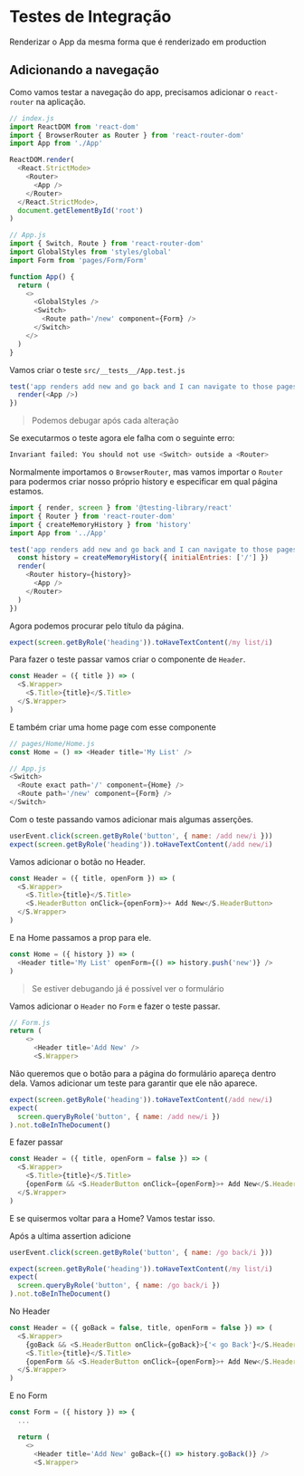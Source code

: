 # Testes de Integração

Renderizar o App da mesma forma que é renderizado em production

## Adicionando a navegação

Como vamos testar a navegação do app, precisamos adicionar o `react-router` na aplicação.

```javascript
// index.js
import ReactDOM from 'react-dom'
import { BrowserRouter as Router } from 'react-router-dom'
import App from './App'

ReactDOM.render(
  <React.StrictMode>
    <Router>
      <App />
    </Router>
  </React.StrictMode>,
  document.getElementById('root')
)

// App.js
import { Switch, Route } from 'react-router-dom'
import GlobalStyles from 'styles/global'
import Form from 'pages/Form/Form'

function App() {
  return (
    <>
      <GlobalStyles />
      <Switch>
        <Route path='/new' component={Form} />
      </Switch>
    </>
  )
}
```

Vamos criar o teste `src/__tests__/App.test.js`

```javascript
test('app renders add new and go back and I can navigate to those pages', () => {
  render(<App />)
})
```

> Podemos debugar após cada alteração

Se executarmos o teste agora ele falha com o seguinte erro:

```bash
Invariant failed: You should not use <Switch> outside a <Router>
```

Normalmente importamos o `BrowserRouter`, mas vamos importar o `Router` para podermos criar nosso próprio history e especificar em qual página estamos.

```javascript
import { render, screen } from '@testing-library/react'
import { Router } from 'react-router-dom'
import { createMemoryHistory } from 'history'
import App from '../App'

test('app renders add new and go back and I can navigate to those pages', () => {
  const history = createMemoryHistory({ initialEntries: ['/'] })
  render(
    <Router history={history}>
      <App />
    </Router>
  )
})
```

Agora podemos procurar pelo título da página.

```javascript
expect(screen.getByRole('heading')).toHaveTextContent(/my list/i)
```

Para fazer o teste passar vamos criar o componente de `Header`.

```javascript
const Header = ({ title }) => (
  <S.Wrapper>
    <S.Title>{title}</S.Title>
  </S.Wrapper>
)
```

E também criar uma home page com esse componente

```javascript
// pages/Home/Home.js
const Home = () => <Header title='My List' />

// App.js
<Switch>
  <Route exact path='/' component={Home} />
  <Route path='/new' component={Form} />
</Switch>
```

Com o teste passando vamos adicionar mais algumas asserções.

```javascript
userEvent.click(screen.getByRole('button', { name: /add new/i }))
expect(screen.getByRole('heading')).toHaveTextContent(/add new/i)
```

Vamos adicionar o botão no Header.

```javascript
const Header = ({ title, openForm }) => (
  <S.Wrapper>
    <S.Title>{title}</S.Title>
    <S.HeaderButton onClick={openForm}>+ Add New</S.HeaderButton>
  </S.Wrapper>
)
```

E na Home passamos a prop para ele.

```javascript
const Home = ({ history }) => (
  <Header title='My List' openForm={() => history.push('new')} />
)
```

> Se estiver debugando já é possível ver o formulário

Vamos adicionar o `Header` no `Form` e fazer o teste passar.

```javascript
// Form.js
return (
    <>
      <Header title='Add New' />
      <S.Wrapper>
```

Não queremos que o botão para a página do formulário apareça dentro dela.
Vamos adicionar um teste para garantir que ele não aparece.

```javascript
expect(screen.getByRole('heading')).toHaveTextContent(/add new/i)
expect(
  screen.queryByRole('button', { name: /add new/i })
).not.toBeInTheDocument()
```

E fazer passar

```javascript
const Header = ({ title, openForm = false }) => (
  <S.Wrapper>
    <S.Title>{title}</S.Title>
    {openForm && <S.HeaderButton onClick={openForm}>+ Add New</S.HeaderButton>}
  </S.Wrapper>
)
```

E se quisermos voltar para a Home? Vamos testar isso.

Após a ultima assertion adicione

```javascript
userEvent.click(screen.getByRole('button', { name: /go back/i }))

expect(screen.getByRole('heading')).toHaveTextContent(/my list/i)
expect(
  screen.queryByRole('button', { name: /go back/i })
).not.toBeInTheDocument()
```

No Header

```javascript
const Header = ({ goBack = false, title, openForm = false }) => (
  <S.Wrapper>
    {goBack && <S.HeaderButton onClick={goBack}>{'< go Back'}</S.HeaderButton>}
    <S.Title>{title}</S.Title>
    {openForm && <S.HeaderButton onClick={openForm}>+ Add New</S.HeaderButton>}
  </S.Wrapper>
)
```

E no Form

```javascript
const Form = ({ history }) => {
  ...

  return (
    <>
      <Header title='Add New' goBack={() => history.goBack()} />
      <S.Wrapper>
```
